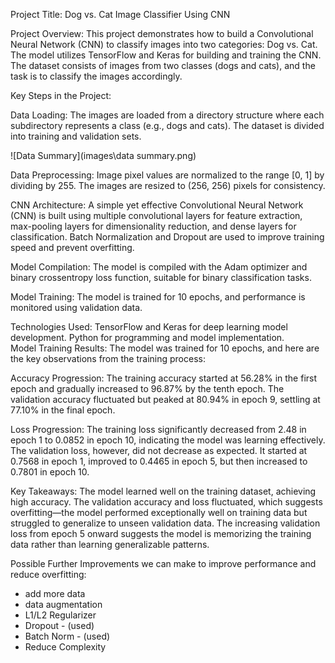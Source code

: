 Project Title: Dog vs. Cat Image Classifier Using CNN

Project Overview:
This project demonstrates how to build a Convolutional Neural Network (CNN) to classify images into two categories: Dog vs. Cat. The model utilizes TensorFlow and Keras for building and training the CNN. The dataset consists of images from two classes (dogs and cats), and the task is to classify the images accordingly.

Key Steps in the Project:

Data Loading: The images are loaded from a directory structure where each subdirectory represents a class (e.g., dogs and cats). The dataset is divided into training and validation sets.

![Data Summary](images\data summary.png)


Data Preprocessing: Image pixel values are normalized to the range [0, 1] by dividing by 255.
The images are resized to (256, 256) pixels for consistency.

CNN Architecture: A simple yet effective Convolutional Neural Network (CNN) is built using multiple convolutional layers for feature extraction, max-pooling layers for dimensionality reduction, and dense layers for classification. Batch Normalization and Dropout are used to improve training speed and prevent overfitting.

Model Compilation: The model is compiled with the Adam optimizer and binary crossentropy loss function, suitable for binary classification tasks.

Model Training: The model is trained for 10 epochs, and performance is monitored using validation data.

Technologies Used:
TensorFlow and Keras for deep learning model development.
Python for programming and model implementation.                                                                                                                                                                              
Model Training Results:
The model was trained for 10 epochs, and here are the key observations from the training process:

Accuracy Progression:
The training accuracy started at 56.28% in the first epoch and gradually increased to 96.87% by the tenth epoch. The validation accuracy fluctuated but peaked at 80.94% in epoch 9, settling at 77.10% in the final epoch.

Loss Progression: The training loss significantly decreased from 2.48 in epoch 1 to 0.0852 in epoch 10, indicating the model was learning effectively.
The validation loss, however, did not decrease as expected. It started at 0.7568 in epoch 1, improved to 0.4465 in epoch 5, but then increased to 0.7801 in epoch 10.

Key Takeaways:
The model learned well on the training dataset, achieving high accuracy.
The validation accuracy and loss fluctuated, which suggests overfitting—the model performed exceptionally well on training data but struggled to generalize to unseen validation data.
The increasing validation loss from epoch 5 onward suggests the model is memorizing the training data rather than learning generalizable patterns.


Possible Further Improvements we can make to improve performance and reduce overfitting:
- add more data
- data augmentation
- L1/L2 Regularizer
- Dropout  - (used)
- Batch Norm  - (used)
- Reduce Complexity
